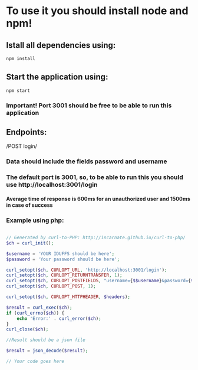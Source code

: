 # To use it you should install node and npm!
## Istall all dependencies using: 

``` bash
npm install
```

## Start the application using:

``` bash
npm start
```

### Important! Port 3001 should be free to be able to run this application

## Endpoints: 

/POST login/

### Data should include the fields password and username 



### The default port is 3001, so, to be able to run this you should use http://localhost:3001/login


#### Average time of response is 600ms for an unauthorized user and 1500ms in case of success


### Example using php:


```php

// Generated by curl-to-PHP: http://incarnate.github.io/curl-to-php/
$ch = curl_init();

$username = 'YOUR IDUFFS should be here';
$password = 'Your password should be here';

curl_setopt($ch, CURLOPT_URL, 'http://localhost:3001/login');
curl_setopt($ch, CURLOPT_RETURNTRANSFER, 1);
curl_setopt($ch, CURLOPT_POSTFIELDS, "username={$$username}&password={$password}");
curl_setopt($ch, CURLOPT_POST, 1);

curl_setopt($ch, CURLOPT_HTTPHEADER, $headers);

$result = curl_exec($ch);
if (curl_errno($ch)) {
    echo 'Error:' . curl_error($ch);
}
curl_close($ch);

//Result should be a json file

$result = json_decode($result);

// Your code goes here

```



